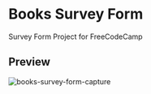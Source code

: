 # Books Survey Form

Survey Form Project for FreeCodeCamp 

## Preview

![books-survey-form-capture](https://i.imgur.com/1tZ1gPN.png)
